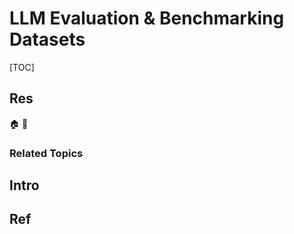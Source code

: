 # LLM Evaluation & Benchmarking Datasets

[TOC]



## Res
🏠 
🚧 


### Related Topics



## Intro



## Ref
